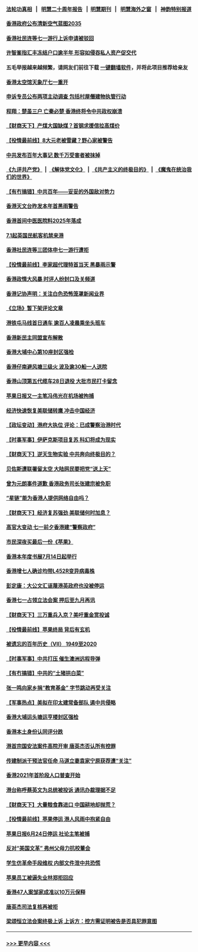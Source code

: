 #### [法轮功真相](https://github.com/gfw-breaker/truth/blob/master/README.md?t=0) &nbsp;&nbsp;|&nbsp;&nbsp; [明慧二十周年报告](https://github.com/gfw-breaker/mh-reports/blob/master/README.md?t=0) &nbsp;&nbsp;|&nbsp;&nbsp;[明慧期刊](https://github.com/gfw-breaker/mh-qikan) &nbsp;&nbsp;|&nbsp;&nbsp; [明慧海外之窗](https://github.com/gfw-breaker/mh-news/blob/master/README.md?t=0) &nbsp;&nbsp;|&nbsp;&nbsp; [神韵特别报道](https://github.com/gfw-breaker/mh-news/blob/master/shenyun.md?t=0)
#### [香港政府公布清新空气蓝图2035](../pages/nsc415/n13057076.md?t=07010152) 
#### [香港社民连等七一游行上诉申请被驳回](../pages/nsc415/n13057129.md?t=07010152) 
#### [许智峯指汇丰冻结户口逾半年 形容如侵吞私人资产促交代](../pages/nsc415/n13057102.md?t=07010152) 
#### 五毛举报越来越频繁，请网友们前往下载 [一键翻墙软件](https://github.com/gfw-breaker/ssr-accounts)，并将此项目推荐给亲友
#### [香港太空馆天象厅七一重开](../pages/nsc415/n13057057.md?t=07010152) 
#### [申诉专员公布两项主动调查 包括村屋僭建物执管行动](../pages/nsc415/n13057039.md?t=07010152) 
#### [程翔：楚虽三户 亡秦必楚 香港终将令中共政权崩溃](../pages/nsc415/n13056917.md?t=07010152) 
#### [【财商天下】产煤大国缺煤？首钢求援信拉高煤价](../pages/nsc415/n13056400.md?t=07010152) 
#### [【役情最前线】8大元老被雪藏？野心家被警告](../pages/nsc415/n13056458.md?t=07010152) 
#### [中共发布百年大事记 数千万受害者被抹掉](../pages/nsc415/n13056042.md?t=07010152) 
#### [《九评共产党》](https://github.com/begood0513/9ping.md/blob/master/README.md) &nbsp;|&nbsp; [《解体党文化》](../../../../jtdwh.md/blob/master/README.md)  &nbsp;|&nbsp; [《共产主义的终极目的》](../../../../gczydzjmd.md/blob/master/README.md) &nbsp;|&nbsp; [《魔鬼在统治我们的世界》](../../../../mgztzwmdsj.md/blob/master/README.md) 
#### [【有冇搞错】中共百年——妥妥的外国敌对势力](../pages/nsc415/n13055138.md?t=07010152) 
#### [香港天文台昨发本年首黑雨警告](../pages/nsc415/n13054572.md?t=07010152) 
#### [香港首间中医医院料2025年落成](../pages/nsc415/n13054571.md?t=07010152) 
#### [7.1起英国民航客机禁来港](../pages/nsc415/n13054551.md?t=07010152) 
#### [香港社民连等三团体申七一游行遭拒](../pages/nsc415/n13054376.md?t=07010152) 
#### [【役情最前线】李家超代理特首当天 黑暴雨示警](../pages/nsc415/n13054093.md?t=07010152) 
#### [香港政情大风暴 时评人纷封口及关频道](../pages/nsc415/n13053872.md?t=07010152) 
#### [香港记协声明：关注白色恐怖笼罩新闻业界](../pages/nsc415/n13053610.md?t=07010152) 
#### [《立场》暂下架评论文章](../pages/nsc415/n13051705.md?t=07010152) 
#### [港铁屯马线首日通车 逾百人凌晨乘坐头班车](../pages/nsc415/n13051692.md?t=07010152) 
#### [香港新民主同盟宣布解散](../pages/nsc415/n13051690.md?t=07010152) 
#### [香港大埔中心第10座封区强检](../pages/nsc415/n13051675.md?t=07010152) 
#### [香港仔南避风塘三级火 波及逾30船一人送院](../pages/nsc415/n13051653.md?t=07010152) 
#### [香港山顶第五代缆车28日退役 大批市民打卡留念](../pages/nsc415/n13051666.md?t=07010152) 
#### [苹果日报又一主笔冯伟光在机场被拘捕](../pages/nsc415/n13051282.md?t=07010152) 
#### [经济快速恢复美联储转鹰 冲击中国经济](../pages/nsc415/n13051022.md?t=07010152) 
#### [【政坛变动】港府大执位 评论：已成警察治港时代](../pages/nsc415/n13049222.md?t=07010152) 
#### [【时事军事】伊萨克斯项目复苏 科幻将成为现实](../pages/nsc415/n13048477.md?t=07010152) 
#### [【财商天下】逆天生物实验 中共奔向终极目的？](../pages/nsc415/n13049310.md?t=07010152) 
#### [贝佐斯遭联署留太空 大陆网民要把党“送上天”](../pages/nsc415/n13049394.md?t=07010152) 
#### [曾为元朗事件道歉 香港政务司长张建宗被免职](../pages/nsc415/n13049379.md?t=07010152) 
#### [“星链”能为香港人提供网络自由吗？](../pages/nsc415/n13049224.md?t=07010152) 
#### [【财商天下】经济复苏强劲 美联储何时加息？](../pages/nsc415/n13047893.md?t=07010152) 
#### [高官大变动 七一前夕香港建“警察政府”](../pages/nsc415/n13048072.md?t=07010152) 
#### [市民深夜买最后一份《苹果》](../pages/nsc415/n13045967.md?t=07010152) 
#### [香港本年度书展7月14日起举行](../pages/nsc415/n13046004.md?t=07010152) 
#### [香港增七人确诊均带L452R变异病毒株](../pages/nsc415/n13045998.md?t=07010152) 
#### [彭定康：大公文汇诬蔑港英政府也没被停运](../pages/nsc415/n13045981.md?t=07010152) 
#### [香港七一占领立法会案 押后至九月再讯](../pages/nsc415/n13045973.md?t=07010152) 
#### [【财商天下】三万重兵入京？美吁重金赏投诚](../pages/nsc415/n13045139.md?t=07010152) 
#### [【役情最前线】苹果终局 背后有玄机](../pages/nsc415/n13045798.md?t=07010152) 
#### [被遗忘的百年历史（VII） 1949至2020](../pages/nsc415/n13001762.md?t=07010152) 
#### [【时事军事】中共打压 催生澳洲远程导弹](../pages/nsc415/n13042915.md?t=07010152) 
#### [【有冇搞错】中共的“土猪拱白菜”](../pages/nsc415/n13044022.md?t=07010152) 
#### [张一鸣向家乡捐“教育基金” 字节跳动再受关注](../pages/nsc415/n13043176.md?t=07010152) 
#### [【军事热点】美拟在印太建常备部队 遏中共侵略](../pages/nsc415/n13040189.md?t=07010152) 
#### [香港大埔运头塘运亨楼封区强检](../pages/nsc415/n13043257.md?t=07010152) 
#### [香港本土身份认同评分跌](../pages/nsc415/n13043245.md?t=07010152) 
#### [港首宗国安法案件高院开审 唐英杰否认所有控罪](../pages/nsc415/n13043242.md?t=07010152) 
#### [传建制派干预法官任命 马道立妻袁家宁原获荐遭“关注”](../pages/nsc415/n13043225.md?t=07010152) 
#### [香港2021年首阶段人口普查开始](../pages/nsc415/n13043209.md?t=07010152) 
#### [港台称呼蔡英文为总统被投诉 通讯办裁理据不足](../pages/nsc415/n13043210.md?t=07010152) 
#### [【财商天下】大量粮食靠进口 中国耕地却抛荒？](../pages/nsc415/n13042425.md?t=07010152) 
#### [【役情最前线】苹果停运 港人风雨中抱紧自由](../pages/nsc415/n13042972.md?t=07010152) 
#### [苹果日报6月24日停运 社论主笔被捕](../pages/nsc415/n13042538.md?t=07010152) 
#### [反对“美国文革” 弗州父母力抗校董会](../pages/nsc415/n13042235.md?t=07010152) 
#### [学生仿革命手段维权 内部文件泄中共恐慌](../pages/nsc415/n13041887.md?t=07010152) 
#### [苹果员工被逼失业林郑拒回应](../pages/nsc415/n13040522.md?t=07010152) 
#### [香港47人案邹家成准以10万元保释](../pages/nsc415/n13040497.md?t=07010152) 
#### [唐英杰司法复核再被拒](../pages/nsc415/n13040486.md?t=07010152) 
#### [梁颂恒立法会案终极上诉 上诉方：控方需证明被告是否具犯罪意图](../pages/nsc415/n13040468.md?t=07010152) 

----
#### [ >>> 更早内容 <<< ](../indexes/nsc415-earlier.md)
